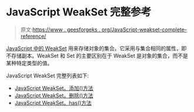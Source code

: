 # JavaScript WeakSet 完整参考

> 原文:[https://www . geesforgeks . org/JavaScript-weakset-complete-reference/](https://www.geeksforgeeks.org/javascript-weakset-complete-reference/)

[JavaScript 中的 WeakSet](https://www.geeksforgeeks.org/javascript-weakset/) 用来存储对象的集合。它采用与集合相同的属性，即不存储副本。WeakSet 和 Set 的主要区别在于 WeakSet 是对象的集合，而不是某种特定类型的值。

JavaScript WeakSet 完整列表如下:

*   [JavaScript WeakSet。添加()方法](https://www.geeksforgeeks.org/javascript-weakset-add-with-examples/)
*   [JavaScript WeakSet。删除()方法](https://www.geeksforgeeks.org/javascript-weakset-delete-with-example/)
*   [JavaScript WeakSet。has()方法](https://www.geeksforgeeks.org/javascript-weakset-has-with-examples/)